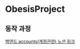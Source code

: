 # ObesisProject

<div>
  <h2>동작 과정</h2>
  <p><a href="https://www.notion.so/6e23449348474c1abb5e4a17a99e76ca?v=020e9bfdfbc04967801e0e53c5a73adb">백엔드 accounts(계정관련) 노션 링크</a></p>
<div>

